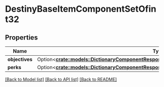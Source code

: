 # DestinyBaseItemComponentSetOfint32

## Properties

Name | Type | Description | Notes
------------ | ------------- | ------------- | -------------
**objectives** | Option<[**crate::models::DictionaryComponentResponseOfint32AndDestinyItemObjectivesComponent**](DictionaryComponentResponseOfint32AndDestinyItemObjectivesComponent.md)> |  | [optional]
**perks** | Option<[**crate::models::DictionaryComponentResponseOfint32AndDestinyItemPerksComponent**](DictionaryComponentResponseOfint32AndDestinyItemPerksComponent.md)> |  | [optional]

[[Back to Model list]](../README.md#documentation-for-models) [[Back to API list]](../README.md#documentation-for-api-endpoints) [[Back to README]](../README.md)


